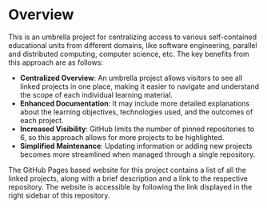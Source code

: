 # Overview
This is an umbrella project for centralizing access to various self-contained educational units from different domains, like software engineering, parallel and distributed computing, computer science, etc. The key benefits from this approach are as follows:

- **Centralized Overview**: An umbrella project allows visitors to see all linked projects in one place, making it easier to navigate and understand the scope of each individual learning material.
- **Enhanced Documentation**: It may include more detailed explanations about the learning objectives, technologies used, and the outcomes of each project.
- **Increased Visibility**: GitHub limits the number of pinned repositories to 6, so this approach allows for more projects to be highlighted.
- **Simplified Maintenance**: Updating information or adding new projects becomes more streamlined when managed through a single repository.

The GitHub Pages based website for this project contains a list of all the linked projects, along with a brief description and a link to the respective repository. The website is accessible by following the link displayed in the right sidebar of this repository.